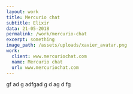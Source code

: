 ```yaml
---
layout: work
title: Mercurio chat
subtitle: Elixir
data: 21-05-2018
permalink: /work/mercurio-chat
excerpt: something
image_path: /assets/uploads/xavier_avatar.png
work:
  client: www.mercuriochat.com
  name: Mercurio chat
  url: www.mercuriochat.com
---
```

 gf ad g adfgad g d ag d fg 
